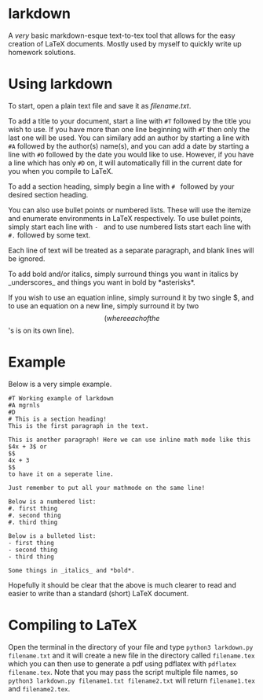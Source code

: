 # larkdown
A _very_ basic markdown-esque text-to-tex tool that allows for the easy creation of LaTeX documents. Mostly used by myself to quickly write up homework solutions.

# Using larkdown
To start, open a plain text file and save it as _filename.txt_. 

To add a title to your document, start a line with `#T` followed by the title you wish to use. If you have more than one line beginning with `#T` then only the last one will be used. You can similary add an author by starting a line with `#A` followed by the author(s) name(s), and you can add a date by starting a line with `#D` followed by the date you would like to use. However, if you have a line which has only `#D` on, it will automatically fill in the current date for you when you compile to LaTeX.

To add a section heading, simply begin a line with `# ` followed by your desired section heading.

You can also use bullet points or numbered lists. These will use the itemize and enumerate environments in LaTeX respectively. To use bullet points, simply start each line with `- ` and to use numbered lists start each line with `#.` followed by some text.

Each line of text will be treated as a separate paragraph, and blank lines will be ignored.

To add bold and/or italics, simply surround things you want in italics by \_underscores\_ and things you want in bold by \*asterisks\*.

If you wish to use an equation inline, simply surround it by two single $, and to use an equation on a new line, simply surround it by two $$ (where each of the $$'s is on its own line).

# Example
Below is a very simple example.
```
#T Working example of larkdown
#A mgrnls
#D
# This is a section heading!
This is the first paragraph in the text.

This is another paragraph! Here we can use inline math mode like this $4x + 3$ or
$$
4x + 3
$$
to have it on a seperate line.

Just remember to put all your mathmode on the same line!

Below is a numbered list:
#. first thing
#. second thing 
#. third thing

Below is a bulleted list:
- first thing
- second thing
- third thing

Some things in _italics_ and *bold*.
```
Hopefully it should be clear that the above is much clearer to read and easier to write than a standard (short) LaTeX document.

# Compiling to LaTeX
Open the terminal in the directory of your file and type `python3 larkdown.py filename.txt` and it will create a new file in the directory called `filename.tex` which you can then use to generate a pdf using pdflatex with `pdflatex filename.tex`. Note that you may pass the script multiple file names, so `python3 larkdown.py filename1.txt filename2.txt` will return `filename1.tex` and `filename2.tex`.

